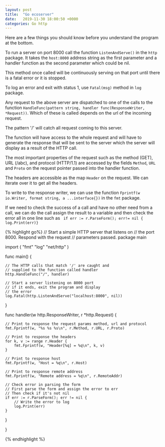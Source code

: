 ```yaml
---
layout: post
title:  "Go ecoserver"
date:   2019-11-30 18:00:50 +0000
categories: Go http
---
```


Here are a few things you should know before you understand the program at the bottom.

To run a server on port 8000 call the function `ListenAndServe()` in the `http` package. It takes the `host:8000` address string as the first parameter and a handler function as the second parameter which could be nil.

This method once called will be continuously serving on that port until there is a fatal error or it is stopped.

To log an error and exit with status 1, use `Fatal(msg)` method in `log` package.

Any request to the above server are dispatched to one of the calls to the function `HandleFunc(pattern string, handler func(ResponseWriter, *Request))`.
Which of these is called depends on the url of the incoming request.

The pattern '/' will catch all request coming to this server.

The function will have access to the whole request and will have to generate the response that will be sent to the server which the server will display as a result of the HTTP call.

The most important properties of the request such as the method (GET), URL (/abc), and protocol (HTTP/1.1) are accessed by the fields `Method`, `URL` and `Proto` on the request pointer passed into the handler function.

The headers are accessible as the map `Header` on the request. We can iterate over it to get all the headers.

To write to the response writer, we can use the function `Fprintf(w io.Writer, format string, a ...interface{})` in the `fmt` package.

If we need to check the success of a call and have no other need from a call, we can do the call assign the result to a variable and then check the error all in one line such as ` if err := r.ParseForm(); err!= nil { log.Print(err)}`

{% highlight go%}
// Start a simple HTTP server that listens on
// the port 8000. Respond with the request
// parameters passed.
package main

import (
    "fmt"
    "log"
    "net/http"
)

func main() {

    // The HTTP calls that match '/' are caught and
    // supplied to the function called handler
    http.HandleFunc("/", handler)

    // Start a server listening on 8000 port
    // if it ends, exit the program and display
    // the error
    log.Fatal(http.ListenAndServe("localhost:8000", nil))
}

func handler(w http.ResponseWriter, r *http.Request) {

    // Print to response the request params method, url and protocol
    fmt.Fprintf(w, "%s %s %s\n", r.Method, r.URL, r.Proto)

    // Print to response the headers
    for k, v := range r.Header {
        fmt.Fprintf(w, "Header[%q] = %q\n", k, v)
    }

    // Print to response host
    fmt.Fprintf(w, "Host = %q\n", r.Host)

    // Print to response remote address
    fmt.Fprintf(w, "Remote address = %q\n", r.RemoteAddr)

    // Check error in parsing the form
    // First parse the form and assign the error to err
    // Then check if it's not nil
    if err := r.ParseForm(); err != nil {
        // Write the error to log
        log.Print(err)
    }

}

}

{% endhighlight %}
